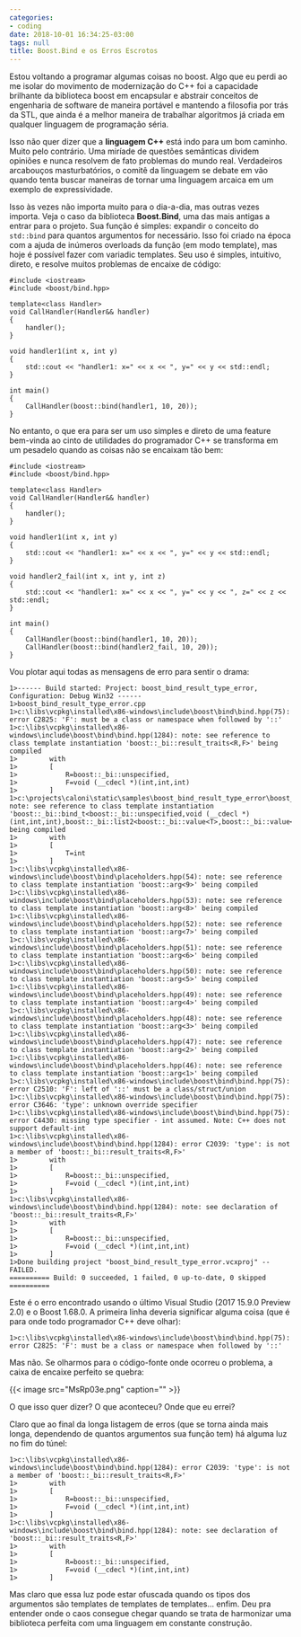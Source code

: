```yaml
---
categories:
- coding
date: 2018-10-01 16:34:25-03:00
tags: null
title: Boost.Bind e os Erros Escrotos
---
```


Estou voltando a programar algumas coisas no boost. Algo que eu perdi ao me isolar do movimento de modernização do C++ foi a capacidade brilhante da biblioteca boost em encapsular e abstrair conceitos de engenharia de software de maneira portável e mantendo a filosofia por trás da STL, que ainda é a melhor maneira de trabalhar algoritmos já criada em qualquer linguagem de programação séria.

Isso não quer dizer que a **linguagem C++** está indo para um bom caminho. Muito pelo contrário. Uma miríade de questões semânticas dividem opiniões e nunca resolvem de fato problemas do mundo real. Verdadeiros arcabouços masturbatórios, o comitê da linguagem se debate em vão quando tenta buscar maneiras de tornar uma linguagem arcaica em um exemplo de expressividade.

Isso às vezes não importa muito para o dia-a-dia, mas outras vezes importa. Veja o caso da biblioteca **Boost.Bind**, uma das mais antigas a entrar para o projeto. Sua função é simples: expandir o conceito do `std::bind` para quantos argumentos for necessário. Isso foi criado na época com a ajuda de inúmeros overloads da função (em modo template), mas hoje é possível fazer com variadic templates. Seu uso é simples, intuitivo, direto, e resolve muitos problemas de encaixe de código:

```
#include <iostream>
#include <boost/bind.hpp>

template<class Handler>
void CallHandler(Handler&& handler)
{
    handler();
}

void handler1(int x, int y)
{
    std::cout << "handler1: x=" << x << ", y=" << y << std::endl;
}

int main()
{
    CallHandler(boost::bind(handler1, 10, 20));
}
```

No entanto, o que era para ser um uso simples e direto de uma feature bem-vinda ao cinto de utilidades do programador C++ se transforma em um pesadelo quando as coisas não se encaixam tão bem:

```
#include <iostream>
#include <boost/bind.hpp>

template<class Handler>
void CallHandler(Handler&& handler)
{
    handler();
}

void handler1(int x, int y)
{
    std::cout << "handler1: x=" << x << ", y=" << y << std::endl;
}

void handler2_fail(int x, int y, int z)
{
    std::cout << "handler1: x=" << x << ", y=" << y << ", z=" << z << std::endl;
}

int main()
{
    CallHandler(boost::bind(handler1, 10, 20));
    CallHandler(boost::bind(handler2_fail, 10, 20));
}
```

Vou plotar aqui todas as mensagens de erro para sentir o drama:

```
1>------ Build started: Project: boost_bind_result_type_error, Configuration: Debug Win32 ------
1>boost_bind_result_type_error.cpp
1>c:\libs\vcpkg\installed\x86-windows\include\boost\bind\bind.hpp(75): error C2825: 'F': must be a class or namespace when followed by '::'
1>c:\libs\vcpkg\installed\x86-windows\include\boost\bind\bind.hpp(1284): note: see reference to class template instantiation 'boost::_bi::result_traits<R,F>' being compiled
1>        with
1>        [
1>            R=boost::_bi::unspecified,
1>            F=void (__cdecl *)(int,int,int)
1>        ]
1>c:\projects\caloni\static\samples\boost_bind_result_type_error\boost_bind_result_type_error.cpp(23): note: see reference to class template instantiation 'boost::_bi::bind_t<boost::_bi::unspecified,void (__cdecl *)(int,int,int),boost::_bi::list2<boost::_bi::value<T>,boost::_bi::value<T>>>' being compiled
1>        with
1>        [
1>            T=int
1>        ]
1>c:\libs\vcpkg\installed\x86-windows\include\boost\bind\placeholders.hpp(54): note: see reference to class template instantiation 'boost::arg<9>' being compiled
1>c:\libs\vcpkg\installed\x86-windows\include\boost\bind\placeholders.hpp(53): note: see reference to class template instantiation 'boost::arg<8>' being compiled
1>c:\libs\vcpkg\installed\x86-windows\include\boost\bind\placeholders.hpp(52): note: see reference to class template instantiation 'boost::arg<7>' being compiled
1>c:\libs\vcpkg\installed\x86-windows\include\boost\bind\placeholders.hpp(51): note: see reference to class template instantiation 'boost::arg<6>' being compiled
1>c:\libs\vcpkg\installed\x86-windows\include\boost\bind\placeholders.hpp(50): note: see reference to class template instantiation 'boost::arg<5>' being compiled
1>c:\libs\vcpkg\installed\x86-windows\include\boost\bind\placeholders.hpp(49): note: see reference to class template instantiation 'boost::arg<4>' being compiled
1>c:\libs\vcpkg\installed\x86-windows\include\boost\bind\placeholders.hpp(48): note: see reference to class template instantiation 'boost::arg<3>' being compiled
1>c:\libs\vcpkg\installed\x86-windows\include\boost\bind\placeholders.hpp(47): note: see reference to class template instantiation 'boost::arg<2>' being compiled
1>c:\libs\vcpkg\installed\x86-windows\include\boost\bind\placeholders.hpp(46): note: see reference to class template instantiation 'boost::arg<1>' being compiled
1>c:\libs\vcpkg\installed\x86-windows\include\boost\bind\bind.hpp(75): error C2510: 'F': left of '::' must be a class/struct/union
1>c:\libs\vcpkg\installed\x86-windows\include\boost\bind\bind.hpp(75): error C3646: 'type': unknown override specifier
1>c:\libs\vcpkg\installed\x86-windows\include\boost\bind\bind.hpp(75): error C4430: missing type specifier - int assumed. Note: C++ does not support default-int
1>c:\libs\vcpkg\installed\x86-windows\include\boost\bind\bind.hpp(1284): error C2039: 'type': is not a member of 'boost::_bi::result_traits<R,F>'
1>        with
1>        [
1>            R=boost::_bi::unspecified,
1>            F=void (__cdecl *)(int,int,int)
1>        ]
1>c:\libs\vcpkg\installed\x86-windows\include\boost\bind\bind.hpp(1284): note: see declaration of 'boost::_bi::result_traits<R,F>'
1>        with
1>        [
1>            R=boost::_bi::unspecified,
1>            F=void (__cdecl *)(int,int,int)
1>        ]
1>Done building project "boost_bind_result_type_error.vcxproj" -- FAILED.
========== Build: 0 succeeded, 1 failed, 0 up-to-date, 0 skipped ==========
```

Este é o erro encontrado usando o último Visual Studio (2017 15.9.0 Preview 2.0) e o Boost 1.68.0. A primeira linha deveria significar alguma coisa (que é para onde todo programador C++ deve olhar):

```
1>c:\libs\vcpkg\installed\x86-windows\include\boost\bind\bind.hpp(75): error C2825: 'F': must be a class or namespace when followed by '::'
```

Mas não. Se olharmos para o código-fonte onde ocorreu o problema, a caixa de encaixe perfeito se quebra:

{{< image src="MsRp03e.png" caption="" >}}

O que isso quer dizer? O que aconteceu? Onde que eu errei?

Claro que ao final da longa listagem de erros (que se torna ainda mais longa, dependendo de quantos argumentos sua função tem) há alguma luz no fim do túnel:

```
1>c:\libs\vcpkg\installed\x86-windows\include\boost\bind\bind.hpp(1284): error C2039: 'type': is not a member of 'boost::_bi::result_traits<R,F>'
1>        with
1>        [
1>            R=boost::_bi::unspecified,
1>            F=void (__cdecl *)(int,int,int)
1>        ]
1>c:\libs\vcpkg\installed\x86-windows\include\boost\bind\bind.hpp(1284): note: see declaration of 'boost::_bi::result_traits<R,F>'
1>        with
1>        [
1>            R=boost::_bi::unspecified,
1>            F=void (__cdecl *)(int,int,int)
1>        ]
```

Mas claro que essa luz pode estar ofuscada quando os tipos dos argumentos são templates de templates de templates... enfim. Deu pra entender onde o caos consegue chegar quando se trata de harmonizar uma biblioteca perfeita com uma linguagem em constante construção.

